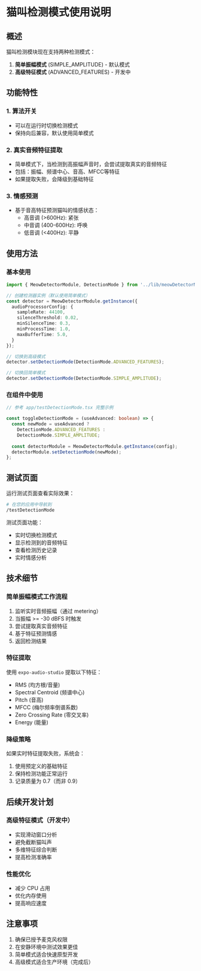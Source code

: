 # 猫叫检测模式使用说明

## 概述

猫叫检测模块现在支持两种检测模式：
1. **简单振幅模式** (SIMPLE_AMPLITUDE) - 默认模式
2. **高级特征模式** (ADVANCED_FEATURES) - 开发中

## 功能特性

### 1. 算法开关
- 可以在运行时切换检测模式
- 保持向后兼容，默认使用简单模式

### 2. 真实音频特征提取
- 简单模式下，当检测到高振幅声音时，会尝试提取真实的音频特征
- 包括：振幅、频谱中心、音高、MFCC等特征
- 如果提取失败，会降级到基础特征

### 3. 情感预测
- 基于音高特征预测猫叫的情感状态：
  - 高音调 (>600Hz): 紧张
  - 中音调 (400-600Hz): 呼唤
  - 低音调 (<400Hz): 平静

## 使用方法

### 基本使用

```typescript
import { MeowDetectorModule, DetectionMode } from '../lib/meowDetectorModule';

// 创建检测器实例（默认使用简单模式）
const detector = MeowDetectorModule.getInstance({
  audioProcessorConfig: {
    sampleRate: 44100,
    silenceThreshold: 0.02,
    minSilenceTime: 0.3,
    minProcessTime: 1.0,
    maxBufferTime: 5.0,
  }
});

// 切换到高级模式
detector.setDetectionMode(DetectionMode.ADVANCED_FEATURES);

// 切换回简单模式
detector.setDetectionMode(DetectionMode.SIMPLE_AMPLITUDE);
```

### 在组件中使用

```typescript
// 参考 app/testDetectionMode.tsx 完整示例

const toggleDetectionMode = (useAdvanced: boolean) => {
  const newMode = useAdvanced ? 
    DetectionMode.ADVANCED_FEATURES : 
    DetectionMode.SIMPLE_AMPLITUDE;
  
  const detectorModule = MeowDetectorModule.getInstance(config);
  detectorModule.setDetectionMode(newMode);
};
```

## 测试页面

运行测试页面查看实际效果：
```bash
# 在您的应用中导航到
/testDetectionMode
```

测试页面功能：
- 实时切换检测模式
- 显示检测到的音频特征
- 查看检测历史记录
- 实时情感分析

## 技术细节

### 简单振幅模式工作流程
1. 监听实时音频振幅（通过 metering）
2. 当振幅 >= -30 dBFS 时触发
3. 尝试提取真实音频特征
4. 基于特征预测情感
5. 返回检测结果

### 特征提取
使用 `expo-audio-studio` 提取以下特征：
- RMS (均方根/音量)
- Spectral Centroid (频谱中心)
- Pitch (音高)
- MFCC (梅尔频率倒谱系数)
- Zero Crossing Rate (零交叉率)
- Energy (能量)

### 降级策略
如果实时特征提取失败，系统会：
1. 使用预定义的基础特征
2. 保持检测功能正常运行
3. 记录质量为 0.7（而非 0.9）

## 后续开发计划

### 高级特征模式（开发中）
- 实现滑动窗口分析
- 避免截断猫叫声
- 多维特征综合判断
- 提高检测准确率

### 性能优化
- 减少 CPU 占用
- 优化内存使用
- 提高响应速度

## 注意事项

1. 确保已授予麦克风权限
2. 在安静环境中测试效果更佳
3. 简单模式适合快速原型开发
4. 高级模式适合生产环境（完成后）
